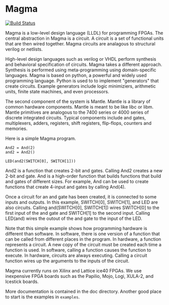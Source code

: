 # Magma
[![Build Status](https://travis-ci.com/phanrahan/magmacore.svg?token=BftLM4kSr1QfgPspi6aF&branch=master)](https://travis-ci.com/phanrahan/magmacore)

Magma is a low-level design language (LLDL) for programming FPGAs.
The central abstraction in Magma is a circuit.
A circuit is a set of functional units 
that are then wired together.
Magma circuits are analagous to structural verilog or netlists.

High-level design languages such as verilog or VHDL 
perform synthesis and behavioral specification of circuits.
Magma takes a different approach.
Synthesis is performed using meta-programming 
using domain-specific languages.
Magma is based on python,
a powerful and widely used programming language.
Python is used to to implement
"generators" that create circuits.
Example generators include 
logic minimiziers,
arithmetic units,
finite state machines,
and even processors.

The second component of the system is Mantle.
Mantle is a library of common hardware components.
Mantle is meant to be like libc or libm.
Mantle primitives are analogous 
to the 7400 series or 4000 series
of discrete integrated circuits.
Typical components include and gates, multiplexers, adders, registers,
shift registers, flip-flops, counters and memories.

Here is a simple Magma program.
```
And2 = And(2)
and2 = And2()

LED(and2(SWITCH[0], SWITCH[1]))
```
And2 is a function that creates 2-bit and gates.
Calling And2 creates a new 2-bit and gate.
And is a high-order function that builds functions
that build and gates of different sizes.
For example, And can be used to create functions 
that create 4-input and gates 
by calling And(4).

Once a circuit for an and gate has been created,
it is connected to some inputs and outputs.
In this example, 
SWITCH[0], SWITCH[1], and LED are also circuits.
Calling and(SWITCH[0], SWITCH[1])
wires SWITCH[0] to the first input of the and gate
and SWITCH[1] to the second input.
Calling LED(and) wires the outout of the and
gate to the input of the LED.

Note that this simple example shows 
how programming hardware is different than software.
In software, there is one version of a function that can
be called from different places in the program.
In hardware, a function represents a circuit.
A new copy of the circuit must be created each time a function is used.
In software, calling a function causes the function to execute.
In hardware, circuits are always executing.
Calling a circuit function 
wires up the arguments to the inputs of the circuit.

Magma currently runs on Xilinx and Lattice ice40 FPGAs.
We use inexpensive FPGA boards such as the Papilio, Mojo, Logi, XULA-2,
and Icestick boards.

More documentation is contained in the doc directory.
Another good place to start is the examples in ```examples```.

